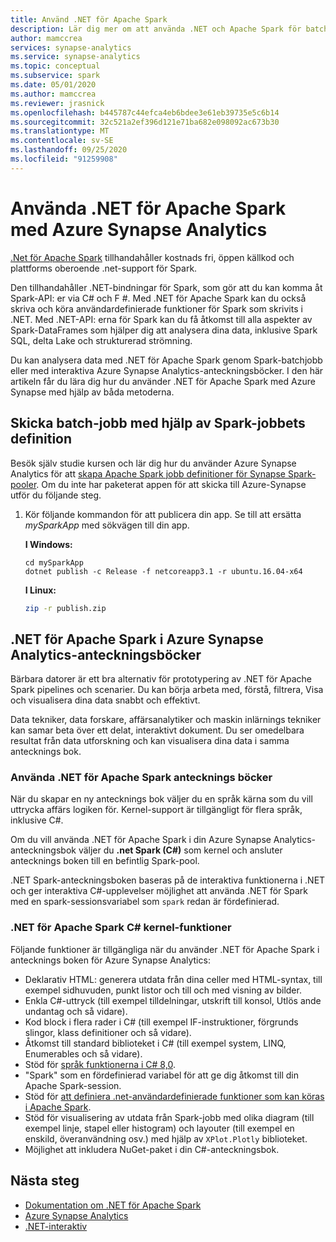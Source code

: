 ```yaml
---
title: Använd .NET för Apache Spark
description: Lär dig mer om att använda .NET och Apache Spark för batchbearbetning, real tids strömning, maskin inlärning och att skriva ad hoc-frågor i Azure Synapse Analytics-anteckningsböcker.
author: mamccrea
services: synapse-analytics
ms.service: synapse-analytics
ms.topic: conceptual
ms.subservice: spark
ms.date: 05/01/2020
ms.author: mamccrea
ms.reviewer: jrasnick
ms.openlocfilehash: b445787c44efca4eb6bdee3e61eb39735e5c6b14
ms.sourcegitcommit: 32c521a2ef396d121e71ba682e098092ac673b30
ms.translationtype: MT
ms.contentlocale: sv-SE
ms.lasthandoff: 09/25/2020
ms.locfileid: "91259908"
---
```

# <a name="use-net-for-apache-spark-with-azure-synapse-analytics"></a>Använda .NET för Apache Spark med Azure Synapse Analytics

[.Net för Apache Spark](https://dot.net/spark) tillhandahåller kostnads fri, öppen källkod och plattforms oberoende .net-support för Spark. 

Den tillhandahåller .NET-bindningar för Spark, som gör att du kan komma åt Spark-API: er via C# och F #. Med .NET för Apache Spark kan du också skriva och köra användardefinierade funktioner för Spark som skrivits i .NET. Med .NET-API: erna för Spark kan du få åtkomst till alla aspekter av Spark-DataFrames som hjälper dig att analysera dina data, inklusive Spark SQL, delta Lake och strukturerad strömning.

Du kan analysera data med .NET för Apache Spark genom Spark-batchjobb eller med interaktiva Azure Synapse Analytics-anteckningsböcker. I den här artikeln får du lära dig hur du använder .NET för Apache Spark med Azure Synapse med hjälp av båda metoderna.

## <a name="submit-batch-jobs-using-the-spark-job-definition"></a>Skicka batch-jobb med hjälp av Spark-jobbets definition

Besök själv studie kursen och lär dig hur du använder Azure Synapse Analytics för att [skapa Apache Spark jobb definitioner för Synapse Spark-pooler](apache-spark-job-definitions.md). Om du inte har paketerat appen för att skicka till Azure-Synapse utför du följande steg.

1. Kör följande kommandon för att publicera din app. Se till att ersätta *mySparkApp* med sökvägen till din app.

   **I Windows:**

   ```dotnetcli
   cd mySparkApp
   dotnet publish -c Release -f netcoreapp3.1 -r ubuntu.16.04-x64
   ```

   **I Linux:**

   ```bash
   zip -r publish.zip
   ```

## <a name="net-for-apache-spark-in-azure-synapse-analytics-notebooks"></a>.NET för Apache Spark i Azure Synapse Analytics-anteckningsböcker 

Bärbara datorer är ett bra alternativ för prototypering av .NET för Apache Spark pipelines och scenarier. Du kan börja arbeta med, förstå, filtrera, Visa och visualisera dina data snabbt och effektivt. 

Data tekniker, data forskare, affärsanalytiker och maskin inlärnings tekniker kan samar beta över ett delat, interaktivt dokument. Du ser omedelbara resultat från data utforskning och kan visualisera dina data i samma antecknings bok.

### <a name="how-to-use-net-for-apache-spark-notebooks"></a>Använda .NET för Apache Spark antecknings böcker

När du skapar en ny antecknings bok väljer du en språk kärna som du vill uttrycka affärs logiken för. Kernel-support är tillgängligt för flera språk, inklusive C#.

Om du vill använda .NET för Apache Spark i din Azure Synapse Analytics-anteckningsbok väljer du **.net Spark (C#)** som kernel och ansluter antecknings boken till en befintlig Spark-pool.

.NET Spark-anteckningsboken baseras på de interaktiva funktionerna i .NET och ger interaktiva C#-upplevelser möjlighet att använda .NET för Spark med en spark-sessionsvariabel som `spark` redan är fördefinierad.

### <a name="net-for-apache-spark-c-kernel-features"></a>.NET för Apache Spark C# kernel-funktioner

Följande funktioner är tillgängliga när du använder .NET för Apache Spark i antecknings boken för Azure Synapse Analytics:

* Deklarativ HTML: generera utdata från dina celler med HTML-syntax, till exempel sidhuvuden, punkt listor och till och med visning av bilder.
* Enkla C#-uttryck (till exempel tilldelningar, utskrift till konsol, Utlös ande undantag och så vidare).
* Kod block i flera rader i C# (till exempel IF-instruktioner, förgrunds slingor, klass definitioner och så vidare).
* Åtkomst till standard biblioteket i C# (till exempel system, LINQ, Enumerables och så vidare).
* Stöd för [språk funktionerna i C# 8,0](/dotnet/csharp/whats-new/csharp-8?toc=/azure/synapse-analytics/toc.json&bc=/azure/synapse-analytics/breadcrumb/toc.json).
* "Spark" som en fördefinierad variabel för att ge dig åtkomst till din Apache Spark-session.
* Stöd för [att definiera .net-användardefinierade funktioner som kan köras i Apache Spark](https://github.com/dotnet/spark/blob/master/examples/Microsoft.Spark.CSharp.Examples/Sql).
* Stöd för visualisering av utdata från Spark-jobb med olika diagram (till exempel linje, stapel eller histogram) och layouter (till exempel en enskild, överanvändning osv.) med hjälp av `XPlot.Plotly` biblioteket.
* Möjlighet att inkludera NuGet-paket i din C#-anteckningsbok.

## <a name="next-steps"></a>Nästa steg

* [Dokumentation om .NET för Apache Spark](/dotnet/spark?toc=/azure/synapse-analytics/toc.json&bc=/azure/synapse-analytics/breadcrumb/toc.json)
* [Azure Synapse Analytics](https://docs.microsoft.com/azure/synapse-analytics)
* [.NET-interaktiv](https://devblogs.microsoft.com/dotnet/creating-interactive-net-documentation/)
